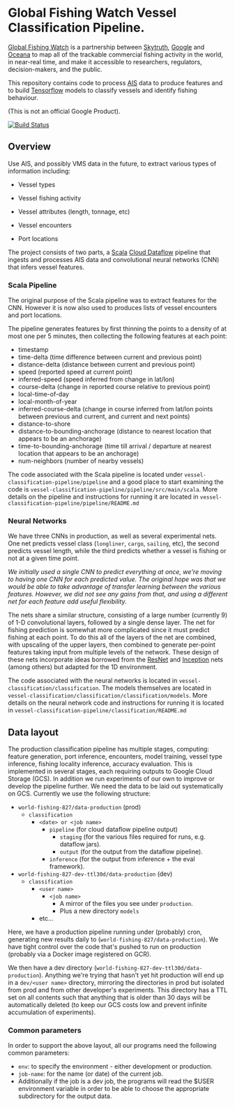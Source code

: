 # Global Fishing Watch Vessel Classification Pipeline.

[Global Fishing Watch](http://globalfishingwatch.org) is a partnership between [Skytruth](https://skytruth.org), [Google](https://environment.google/projects/fishing-watch/) and [Oceana](http://oceana.org) to map all of the trackable commercial fishing activity in the world, in near-real time, and make it accessible to researchers, regulators, decision-makers, and the public.

This repository contains code to process [AIS](https://en.wikipedia.org/wiki/Automatic_identification_system) data to produce features and to build [Tensorflow](https://www.tensorflow.org/) models to classify vessels and identify fishing behaviour.

(This is not an official Google Product).

[![Build Status](https://travis-ci.org/GlobalFishingWatch/vessel-classification-pipeline.svg?branch=master)](https://travis-ci.org/GlobalFishingWatch/vessel-classification-pipeline)

## Overview

Use AIS, and possibly VMS data in the future, to extract various types of information including:
   
  - Vessel types

  - Vessel fishing activity

  - Vessel attributes (length, tonnage, etc)

  - Vessel encounters

  - Port locations


The project consists of two parts, a [Scala](https://www.scala-lang.org/) [Cloud Dataflow](https://cloud.google.com/dataflow/) pipeline that ingests and processes AIS data and convolutional
neural networks (CNN) that infers vessel features.

### Scala Pipeline

The original purpose of the Scala pipeline was to extract features for the CNN. However it is now also
used to produces lists of vessel encounters and port locations. 

The pipeline generates features by first thinning the points to a density of at most one per 5 minutes, then 
collecting the following features at each point:

  - timestamp
  - time-delta (time difference between current and previous point)
  - distance-delta (distance between current and previous point)
  - speed (reported speed at current point)
  - inferred-speed (speed inferred from change in lat/lon)
  - course-delta (change in reported course relative to previous point)
  - local-time-of-day
  - local-month-of-year
  - inferred-course-delta (change in course inferred from lat/lon points between 
                            previous and current, and current and next points)
  - distance-to-shore
  - distance-to-bounding-anchorage (distance to nearest location that appears to be an anchorage)
  - time-to-bounding-anchorage (time till arrival / departure at nearest location that appears to
                                 be an anchorage)
  - num-neighbors (number of nearby vessels)

[comment]: # (TODO: add more info on encounters) 

[comment]: # (TODO: add more info on port locations) 

The code associated with the Scala pipeline is located under `vessel-classification-pipeline/pipeline`
and a good place to start examining the code is `vessel-classification-pipeline/pipeline/src/main/scala`.
More details on the pipeline and instructions for running it are located in
`vessel-classification-pipeline/pipeline/README.md`


### Neural Networks

We have three CNNs in production, as well as several experimental nets. One net
predicts vessel class (`longliner`, `cargo`, `sailing`, etc), the second predicts
vessel length, while the third predicts whether a vessel is fishing or not at
a given time point.

*We initially used a single CNN to predict everything at once,
we're moving to having one CNN for each predicted value.  The original
hope was that we would be able to take advantage of transfer learning between
the various features. However, we did not see any gains from that, and using
a different net for each feature add useful flexibility.*

The nets share a similar structure, consisting of a large number (currently 9)
of 1-D convolutional layers, followed by a single dense layer. The net for 
fishing prediction is somewhat more complicated since it must predict fishing at
each point. To do this all of the layers of the net are combined, with upscaling
of the upper layers, then combined to generate per-point features taking input from
multiple levels of the network. These design of these nets incorporate ideas borrowed
from the [ResNet](https://arxiv.org/abs/1512.03385) and
[Inception](https://www.robots.ox.ac.uk/~vgg/rg/papers/reinception.pdf) nets
(among others) but adapted for the 1D environment.

The code associated with the neural networks is located in
`vessel-classification/classification`. The models themselves are located
in `vessel-classification/classification/classification/models`. More details
on the neural network code and instructions for running it is located in 
`vessel-classification-pipeline/classification/README.md`


## Data layout

The production classification pipeline has multiple stages, computing: feature generation, port
inference, encounters, model training, vessel type inference, fishing locality inference, accuracy
evaluation. This is implemented in several stages, each requiring outputs to Google Cloud Storage
(GCS). In addition we run experiments of our own to improve or develop the pipeline further. We need
the data to be laid out systematically on GCS. Currently we use the following structure:

* `world-fishing-827/data-production` (prod)
  * `classification`
    * `<date> or <job name>`
      * `pipeline` (for cloud dataflow pipeline output)
        * `staging` (for the various files required for runs, e.g. dataflow jars).
        * `output` (for the output from the dataflow pipeline).
      * `inference` (for the output from inference + the eval framework).
* `world-fishing-827-dev-ttl30d/data-production` (dev)
    * `classification`
      * `<user name>`
        * `<job name>`
          * A mirror of the files you see under `production`.
          * Plus a new directory `models`
      * etc...

Here, we have a production pipeline running under (probably) cron, generating new results daily to
(`world-fishing-827/data-production`).
We have tight control over the code that's pushed to run on production (probably via a Docker image
registered on GCR).

We then have a dev directory (`world-fishing-827-dev-ttl30d/data-production`). Anything we're trying
that hasn't yet hit production will end up in a `dev/<user name>` directory, mirroring the
directories in prod but isolated from prod and from other developer's experiments. This directory
has a TTL set on all contents such that anything that is older than 30 days will be automatically
deleted (to keep our GCS costs low and prevent infinite accumulation of experiments).


### Common parameters

In order to support the above layout, all our programs need the following common parameters:

* `env`: to specify the environment - either development or production.
* `job-name`: for the name (or date) of the current job.
* Additionally if the job is a dev job, the programs will read the $USER environment variable
  in order to be able to choose the appropriate subdirectory for the output data.



